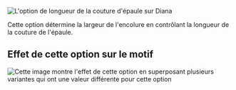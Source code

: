 ![L'option de longueur de la couture d'épaule sur Diana](./shoulderseamlength.svg)

Cette option détermine la largeur de l'encolure en contrôlant la longueur de la couture de l'épaule.

## Effet de cette option sur le motif

![Cette image montre l'effet de cette option en superposant plusieurs variantes qui ont une valeur différente pour cette option](diana_shoulderseamlength_sample.svg "Effet de cette option sur le motif")
